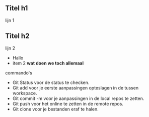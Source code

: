 ## Titel h1

lijn 1
## Titel h2
lijn 2

* Hallo
* item 2 **wat doen we toch allemaal**

commando's

* Git Status voor de status te checken.
* Git add voor je eerste aanpassingen opteslagen in de tussen workspace.
* Git commit -m  voor je aanpassingen in de local repos te zetten.
* Git push voor het online te zetten in de remote repos.
* Git clone voor je bestanden eraf te halen.